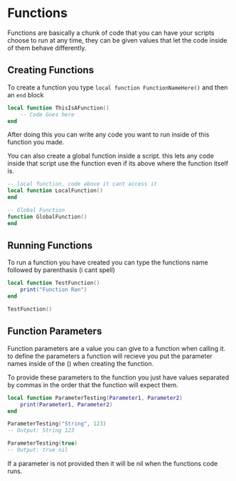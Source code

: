 # Functions
Functions are basically a chunk of code that you can have your scripts choose to run at any time, they can be given values that let the code inside of them behave differently.

## Creating Functions
To create a function you type `local function FunctionNameHere()` and then an `end` block

```lua
local function ThisIsAFunction()
    -- Code Goes here
end
```
After doing this you can write any code you want to run inside of this function you made.

You can also create a global function inside a script. this lets any code inside that script use the function even if its above where the function itself is.

```lua
-- local function, code above it cant access it
local function LocalFunction()
end

-- Global Function
function GlobalFunction()
end
```

## Running Functions
To run a function you have created you can type the functions name followed by parenthasis (i cant spell)

```lua
local function TestFunction()
    print("Function Ran")
end

TestFunction()
```

## Function Parameters
Function parameters are a value you can give to a function when calling it. to define the parameters a function will recieve you put the parameter names inside of the () when creating the function.

To provide these parameters to the function you just have values separated by commas in the order that the function will expect them.

```lua
local function ParameterTesting(Parameter1, Parameter2)
    print(Parameter1, Parameter2)
end

ParameterTesting("String", 123)
-- Output: String 123

ParameterTesting(true)
-- Output: true nil
```

If a parameter is not provided then it will be nil when the functions code runs.